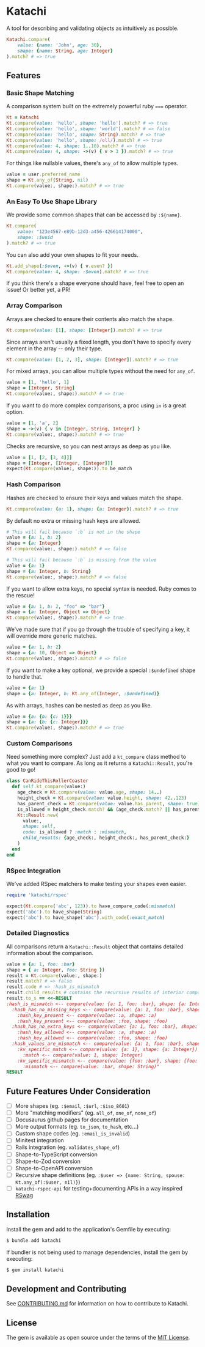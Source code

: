 # Katachi

A tool for describing and validating objects as intuitively as possible.

```ruby
Katachi.compare(
    value: {name: 'John', age: 30},
    shape: {name: String, age: Integer}
).match? # => true
```

## Features

### Basic Shape Matching

A comparison system built on the extremely powerful ruby `===` operator.

```ruby
Kt = Katachi
Kt.compare(value: 'hello', shape: 'hello').match? # => true
Kt.compare(value: 'hello', shape: 'world').match? # => false
Kt.compare(value: 'hello', shape: String).match? # => true
Kt.compare(value: 'hello', shape: /ell/).match? # => true
Kt.compare(value: 4. shape: 1..10).match? # => true
Kt.compare(value: 4, shape: ->(v) { v > 3 }).match? # => true
```

For things like nullable values, there's `any_of` to allow multiple types.

```ruby
value = user.preferred_name
shape = Kt.any_of(String, nil)
Kt.compare(value:, shape:).match? # => true
```

### An Easy To Use Shape Library

We provide some common shapes that can be accessed by `:${name}`.

```ruby
Kt.compare(
    value: "123e4567-e89b-12d3-a456-426614174000",
    shape: :$uuid
).match? # => true
```

You can also add your own shapes to fit your needs.

```ruby
Kt.add_shape(:$even, ->(v) { v.even? })
Kt.compare(value: 4, shape: :$even).match? # => true
```

If you think there's a shape everyone should have, feel free to open an issue! Or better yet, a PR!

### Array Comparison

Arrays are checked to ensure their contents also match the shape.

```ruby
Kt.compare(value: [1], shape: [Integer]).match? # => true
```

Since arrays aren't usually a fixed length, you don't have to specify
every element in the array -- only their type.

```ruby
Kt.compare(value: [1, 2, 3], shape: [Integer]).match? # => true
```

For mixed arrays, you can allow multiple types without the need for `any_of`.

```ruby
value = [1, 'hello', 1]
shape = [Integer, String]
Kt.compare(value:, shape:).match? # => true
```

If you want to do more complex comparisons, a proc using `in` is a great option.

```ruby
value = [1, 'a', 2]
shape = ->(v) { v in [Integer, String, Integer] }
Kt.compare(value:, shape:).match? # => true
```

Checks are recursive, so you can nest arrays as deep as you like.

```ruby
value = [1, [2, [3, 4]]]
shape = [Integer, [Integer, [Integer]]]
expect(Kt.compare(value:, shape:)).to be_match
```

### Hash Comparison

Hashes are checked to ensure their keys and values match the shape.

```ruby
Kt.compare(value: {a: 1}, shape: {a: Integer}).match? # => true
```

By default no extra or missing hash keys are allowed.

```ruby
# This will fail because `:b` is not in the shape
value = {a: 1, b: 2}
shape = {a: Integer}
Kt.compare(value:, shape:).match? # => false

# This will fail because `:b` is missing from the value
value = {a: 1}
shape = {a: Integer, b: String}
Kt.compare(value:, shape:).match? # => false
```

If you want to allow extra keys, no special syntax is needed.
Ruby comes to the rescue!

```ruby
value = {a: 1, b: 2, "foo" => "bar"}
shape = {a: Integer, Object => Object}
Kt.compare(value:, shape:).match? # => true
```

We've made sure that if you go through the trouble of specifying a key, it will override more generic matches.

```ruby
value = {a: 1, b: 2}
shape = {a: 10, Object => Object}
Kt.compare(value:, shape:).match? # => false
```

If you want to make a key optional, we provide a special `:$undefined` shape to handle that.

```ruby
value = {a: 1}
shape = {a: Integer, b: Kt.any_of(Integer, :$undefined)}
```

As with arrays, hashes can be nested as deep as you like.

```ruby
value = {a: {b: {c: 1}}}
shape = {a: {b: {c: Integer}}}
Kt.compare(value:, shape:).match? # => true
```

### Custom Comparisons

Need something more complex? Just add a `kt_compare` class method to what you want to compare.
As long as it returns a `Katachi::Result`, you're good to go!

```ruby
class CanRideThisRollerCoaster
  def self.kt_compare(value:)
    age_check = Kt.compare(value: value.age, shape: 14..)
    height_check = Kt.compare(value: value.height, shape: 42..123)
    has_parent_check = Kt.compare(value: value.has_parent, shape: true)
    is_allowed = height_check.match? && (age_check.match? || has_parent_check.match?)
    Kt::Result.new(
      value:,
      shape: self,
      code: is_allowed ? :match : :mismatch,
      child_results: {age_check:, height_check:, has_parent_check:}
    )
  end
end
```

### RSpec Integration

We've added RSpec matchers to make testing your shapes even easier.

```ruby
require 'katachi/rspec'

expect(Kt.compare('abc', 123)).to have_compare_code(:mismatch)
expect('abc').to have_shape(String)
expect('abc').to have_shape('abc').with_code(:exact_match)
```

### Detailed Diagnostics

All comparisons return a `Katachi::Result` object that contains detailed information about the comparison.

```ruby
value = {a: 1, foo: :bar}
shape = { a: Integer, foo: String })
result = Kt.compare(value:, shape:)
result.match? # => false
result.code # => :hash_is_mismatch
result.child_results # contains the recursive results of interior comparisons
result.to_s == <<~RESULT
:hash_is_mismatch <-- compare(value: {a: 1, foo: :bar}, shape: {a: Integer, foo: String})
  :hash_has_no_missing_keys <-- compare(value: {a: 1, foo: :bar}, shape: {a: Integer, foo: String})
    :hash_key_present <-- compare(value: :a, shape: :a)
    :hash_key_present <-- compare(value: :foo, shape: :foo)
  :hash_has_no_extra_keys <-- compare(value: {a: 1, foo: :bar}, shape: {a: Integer, foo: String})
    :hash_key_allowed <-- compare(value: :a, shape: :a)
    :hash_key_allowed <-- compare(value: :foo, shape: :foo)
  :hash_values_are_mismatch <-- compare(value: {a: 1, foo: :bar}, shape: {a: Integer, foo: String})
    :kv_specific_match <-- compare(value: {a: 1}, shape: {a: Integer})
      :match <-- compare(value: 1, shape: Integer)
    :kv_specific_mismatch <-- compare(value: {foo: :bar}, shape: {foo: String})
      :mismatch <-- compare(value: :bar, shape: String)"
RESULT
```

## Future Features Under Consideration

- [ ] More shapes (eg. `:$email`, `:$url`, `:$iso_8601`)
- [ ] More "matching modifiers" (eg. `all_of`, `one_of`, `none_of`)
- [ ] Docusaurus github pages for documentation
- [ ] More output formats (eg. `to_json`, `to_hash`, etc...)
- [ ] Custom shape codes (eg. `:email_is_invalid`)
- [ ] Minitest integration
- [ ] Rails integration (eg. `validates_shape_of`)
- [ ] Shape-to-TypeScript conversion
- [ ] Shape-to-Zod conversion
- [ ] Shape-to-OpenAPI conversion
- [ ] Recursive shape definitions (eg. `:$user => {name: String, spouse: Kt.any_of(:$user, nil)}`)
- [ ] `katachi-rspec-api` for testing+documenting APIs in a way inspired [RSwag](https://github.com/rswag/rswag)

## Installation

Install the gem and add to the application's Gemfile by executing:

```bash
$ bundle add katachi
```

If bundler is not being used to manage dependencies, install the gem by executing:

```bash
$ gem install katachi
```

## Development and Contributing

See [CONTRIBUTING.md](https://github.com/jtannas/katachi/blob/main/docs/CONTRIBUTING.md) for information on how to contribute to Katachi.

## License

The gem is available as open source under the terms of the [MIT License](https://opensource.org/licenses/MIT).
